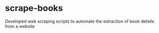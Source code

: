 # scrape-books
Developed web scraping scripts to automate the extraction of book details from a website
